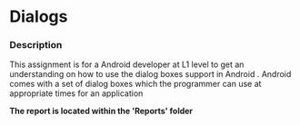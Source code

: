 # Dialogs

### Description
This assignment is for  a Android developer at L1 level to get an understanding on how to use the dialog boxes support in Android . Android comes with a set of dialog boxes which the programmer can use at appropriate times for an application

**The report is located within the 'Reports' folder**

